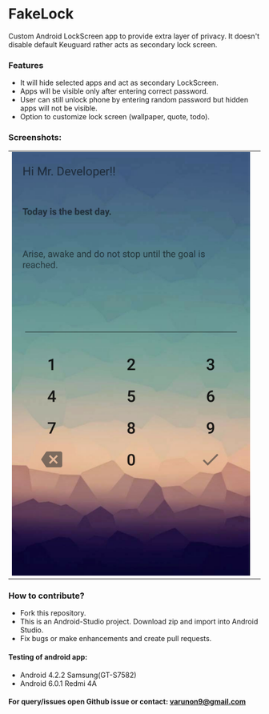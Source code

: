 # FakeLock

Custom Android LockScreen app to provide extra layer of privacy. It doesn't disable default Keuguard rather acts as secondary lock screen. 

### Features

* It will hide selected apps and act as secondary LockScreen.
* Apps will be visible only after entering correct password.
* User can still unlock phone by entering random password but hidden apps will not be visible.
* Option to customize lock screen (wallpaper, quote, todo).


### Screenshots:

|  |  |
| --- | --- |
|![LockScreen](./screenshots/lockscreen.png) | |

### How to contribute?
* Fork this repository.
* This is an Android-Studio project. Download zip and import into Android Studio.
* Fix bugs or make enhancements and create pull requests.

#### Testing of android app:
* Android 4.2.2 Samsung(GT-S7582)
* Android 6.0.1 Redmi 4A

#### For query/issues open Github issue or contact: varunon9@gmail.com




